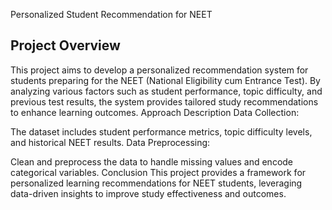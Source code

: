 Personalized Student Recommendation for NEET

## Project Overview
This project aims to develop a personalized recommendation system for students preparing for the NEET (National Eligibility cum Entrance Test). By analyzing various factors such as student performance, topic difficulty, and previous test results, the system provides tailored study recommendations to enhance learning outcomes.
Approach Description
Data Collection:

The dataset includes student performance metrics, topic difficulty levels, and historical NEET results.
Data Preprocessing:

Clean and preprocess the data to handle missing values and encode categorical variables.
Conclusion
This project provides a framework for personalized learning recommendations for NEET students, leveraging data-driven insights to improve study effectiveness and outcomes.
